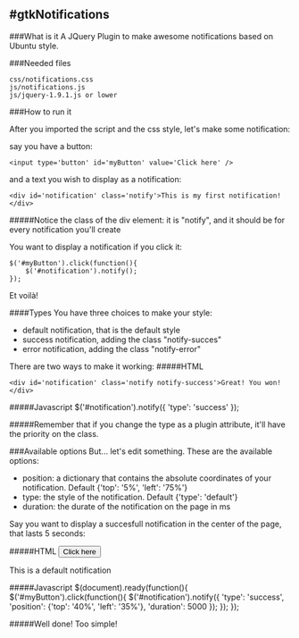 #gtkNotifications
-----------------

###What is it
A JQuery Plugin to make awesome notifications based on Ubuntu style.

###Needed files
	
	css/notifications.css
	js/notifications.js
	js/jquery-1.9.1.js or lower

###How to run it

After you imported the script and the css style, let's make some notification:

say you have a button:
	
	<input type='button' id='myButton' value='Click here' />

and a text you wish to display as a notification:
	
	<div id='notification' class='notify'>This is my first notification!</div>

#####Notice the class of the div element: it is "notify", and it should be for every notification you'll create

You want to display a notification if you click it:

	$('#myButton').click(function(){
		$('#notification').notify();
	});

Et voilà!

####Types
You have three choices to make your style:
* default notification, that is the default style
* success notification, adding the class "notify-succes"
* error notification, adding the class "notify-error"

There are two ways to make it working:
#####HTML

	<div id='notification' class='notify notify-success'>Great! You won!</div>

#####Javascript
	$('#notification').notify({
		'type': 'success'
	});

#####Remember that if you change the type as a plugin attribute, it'll have the priority on the class.

###Available options
But... let's edit something. These are the available options:
* position: a dictionary that contains the absolute coordinates of your notification. Default {'top': '5%', 'left': '75%'}
* type: the style of the notification. Default {'type': 'default'}
* duration: the durate of the notification on the page in ms

Say you want to display a succesfull notification in the center of the page, that lasts 5 seconds:

#####HTML
	<input type='button' id='myButton' value='Click here' />
	<div id='notification' class='notify'>This is a default notification</div>

#####Javascript
	$(document).ready(function(){
		$('#myButton').click(function(){
			$('#notification').notify({
				'type': 'success',
				'position': {'top': '40%', 'left': '35%'},
				'duration': 5000
			});
		});
	});

#####Well done! Too simple!
